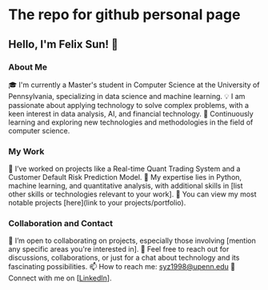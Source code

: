 # The repo for github personal page

## Hello, I'm Felix Sun! 👋
### About Me
🎓 I'm currently a Master's student in Computer Science at the University of Pennsylvania, specializing in data science and machine learning.
💡 I am passionate about applying technology to solve complex problems, with a keen interest in data analysis, AI, and financial technology.
🌱 Continuously learning and exploring new technologies and methodologies in the field of computer science.
### My Work
🔭 I’ve worked on projects like a Real-time Quant Trading System and a Customer Default Risk Prediction Model.
🌟 My expertise lies in Python, machine learning, and quantitative analysis, with additional skills in [list other skills or technologies relevant to your work].
👀 You can view my most notable projects [here](link to your projects/portfolio).
### Collaboration and Contact
🤝 I’m open to collaborating on projects, especially those involving [mention any specific areas you're interested in].
💬 Feel free to reach out for discussions, collaborations, or just for a chat about technology and its fascinating possibilities.
📫 How to reach me: syz1998@upenn.edu
🔗 Connect with me on [[LinkedIn](https://www.linkedin.com/in/yuzhou-felix-sun-69665a160/)].

